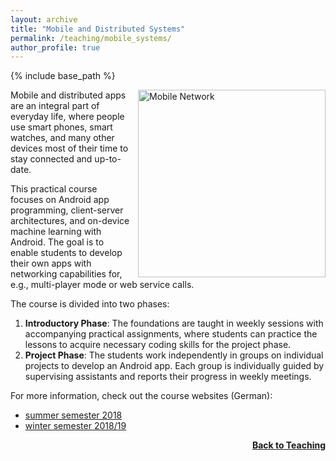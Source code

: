```yaml
---
layout: archive
title: "Mobile and Distributed Systems"
permalink: /teaching/mobile_systems/
author_profile: true
---
```


{% include base_path %}

<img src="https://thomyphan.github.io/images/teaching/msp.png" title="Mobile Network" style="float:right; width:225pt;padding-left:10px;"  alt="Mobile Network"/>

Mobile and distributed apps are an integral part of everyday life, where people use smart phones, smart watches, and many other devices most of their time to stay connected and up-to-date.

This practical course focuses on Android app programming, client-server architectures, and on-device machine learning with Android. The goal is to enable students to develop their own apps with networking capabilities for, e.g., multi-player mode or web service calls.

The course is divided into two phases:
1. **Introductory Phase**: The foundations are taught in weekly sessions with accompanying practical assignments, where students can practice the lessons to acquire necessary coding skills for the project phase.
2. **Project Phase**: The students work independently in groups on individual projects to develop an Android app. Each group is individually guided by supervising assistants and reports their progress in weekly meetings.

For more information, check out the course websites (German):
- [summer semester 2018](https://www.mobile.ifi.lmu.de/lehrveranstaltungen/praktikum-mobile-und-verteilte-systeme-sose18/)
- [winter semester 2018/19](https://www.mobile.ifi.lmu.de/lehrveranstaltungen/msp-ws1819/)

<div style="float: right;">
    <a href="https://thomyphan.github.io/teaching/"><strong>Back to Teaching</strong></a>
</div>